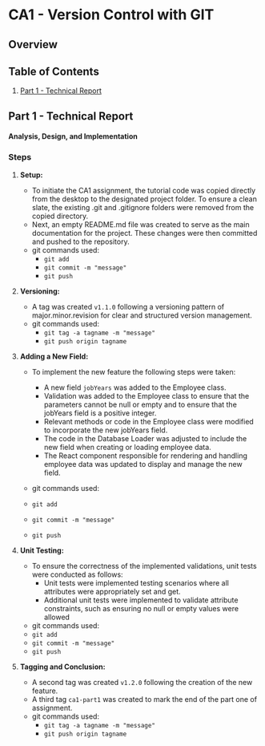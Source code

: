 # CA1 - Version Control with GIT

## Overview

## Table of Contents

1. [Part 1 - Technical Report](#part-1---technical-report)

## Part 1 - Technical Report

#### Analysis, Design, and Implementation

### Steps

1. **Setup:**
    - To initiate the CA1 assignment, the tutorial code was copied directly from the desktop to the designated project
      folder. To ensure a clean slate, the existing .git and .gitignore folders were removed from the copied directory.
    - Next, an empty README.md file was created to serve as the main documentation for the project. These changes were
      then committed and pushed to the repository.
    - git commands used:
        - `git add`
        - `git commit -m "message"`
        - `git push`


2. **Versioning:**
    - A tag was created `v1.1.0` following a versioning pattern of major.minor.revision for clear and structured version
      management.
    - git commands used:
        - `git tag -a tagname -m "message"`
        - `git push origin tagname`


3. **Adding a New Field:**
    - To implement the new feature the following steps were taken:

        - A new field `jobYears` was added to the Employee class.
        - Validation was added to the Employee class to ensure that the parameters cannot be null or empty and to ensure
          that the jobYears field is a positive integer.
        - Relevant methods or code in the Employee class were modified to incorporate the new jobYears field.
        - The code in the Database Loader was adjusted to include the new field when creating or loading
          employee data.
        - The React component responsible for rendering and handling employee data was updated to display and manage the
          new field.
    - git commands used:
    - `git add`
    - `git commit -m "message"`
    - `git push`


4. **Unit Testing:**
    - To ensure the correctness of the implemented validations, unit tests were conducted as follows:
        - Unit tests were implemented testing scenarios where all attributes were appropriately set and get.
        - Additional unit tests were implemented to validate attribute constraints, such as ensuring no null or empty
          values were allowed
    - git commands used:
    - `git add`
    - `git commit -m "message"`
    - `git push`


5. **Tagging and Conclusion:**
    - A second tag was created `v1.2.0` following the creation of the new feature.
    - A third tag `ca1-part1` was created to mark the end of the part one of assignment.
    - git commands used:
        - `git tag -a tagname -m "message"`
        - `git push origin tagname`

